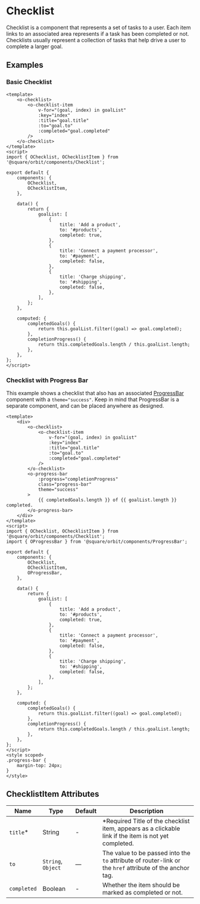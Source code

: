 # Checklist
Checklist is a component that represents a set of tasks to a user. Each item links to an associated area represents if a task has been completed or not. Checklists usually represent a collection of tasks that help drive a user to complete a larger goal.


## Examples

### Basic Checklist
```vue
<template>
	<o-checklist>
		<o-checklist-item
			v-for="(goal, index) in goalList"
			:key="index"
			:title="goal.title"
			:to="goal.to"
			:completed="goal.completed"
		/>
	</o-checklist>
</template>
<script>
import { OChecklist, OChecklistItem } from '@square/orbit/components/Checklist';

export default {
	components: {
		OChecklist,
		OChecklistItem,
	},

	data() {
		return {
			goalList: [
				{
					title: 'Add a product',
					to: '#products',
					completed: true,
				},
				{
					title: 'Connect a payment processor',
					to: '#payment',
					completed: false,
				},
				{
					title: 'Charge shipping',
					to: '#shipping',
					completed: false,
				},
			],
		};
	},

	computed: {
		completedGoals() {
			return this.goalList.filter((goal) => goal.completed);
		},
		completionProgress() {
			return this.completedGoals.length / this.goalList.length;
		},
	},
};
</script>
```

### Checklist with Progress Bar
This example shows a checklist that also has an associated [ProgressBar](/component/progress-bar) component with a `theme="success"`. Keep in mind that ProgressBar is a separate component, and can be placed anywhere as designed.

```vue
<template>
	<div>
		<o-checklist>
			<o-checklist-item
				v-for="(goal, index) in goalList"
				:key="index"
				:title="goal.title"
				:to="goal.to"
				:completed="goal.completed"
			/>
		</o-checklist>
		<o-progress-bar
			:progress="completionProgress"
			class="progress-bar"
			theme="success"
		>
			{{ completedGoals.length }} of {{ goalList.length }} completed.
		</o-progress-bar>
	</div>
</template>
<script>
import { OChecklist, OChecklistItem } from '@square/orbit/components/Checklist';
import { OProgressBar } from '@square/orbit/components/ProgressBar';

export default {
	components: {
		OChecklist,
		OChecklistItem,
		OProgressBar,
	},

	data() {
		return {
			goalList: [
				{
					title: 'Add a product',
					to: '#products',
					completed: true,
				},
				{
					title: 'Connect a payment processor',
					to: '#payment',
					completed: false,
				},
				{
					title: 'Charge shipping',
					to: '#shipping',
					completed: false,
				},
			],
		};
	},

	computed: {
		completedGoals() {
			return this.goalList.filter((goal) => goal.completed);
		},
		completionProgress() {
			return this.completedGoals.length / this.goalList.length;
		},
	},
};
</script>
<style scoped>
.progress-bar {
	margin-top: 24px;
}
</style>
```

## ChecklistItem Attributes
| Name   | Type | Default | Description
| ------ |----- | ------- |------------ |
| `title`* | String | - | *Required Title of the checklist item, appears as a clickable link if the item is not yet completed. |
| `to`  | `String`, `Object` | — | The value to be passed into the `to` attribute of router-link or the `href` attribute of the anchor tag. |
| `completed` | Boolean | - | Whether the item should be marked as completed or not. |
